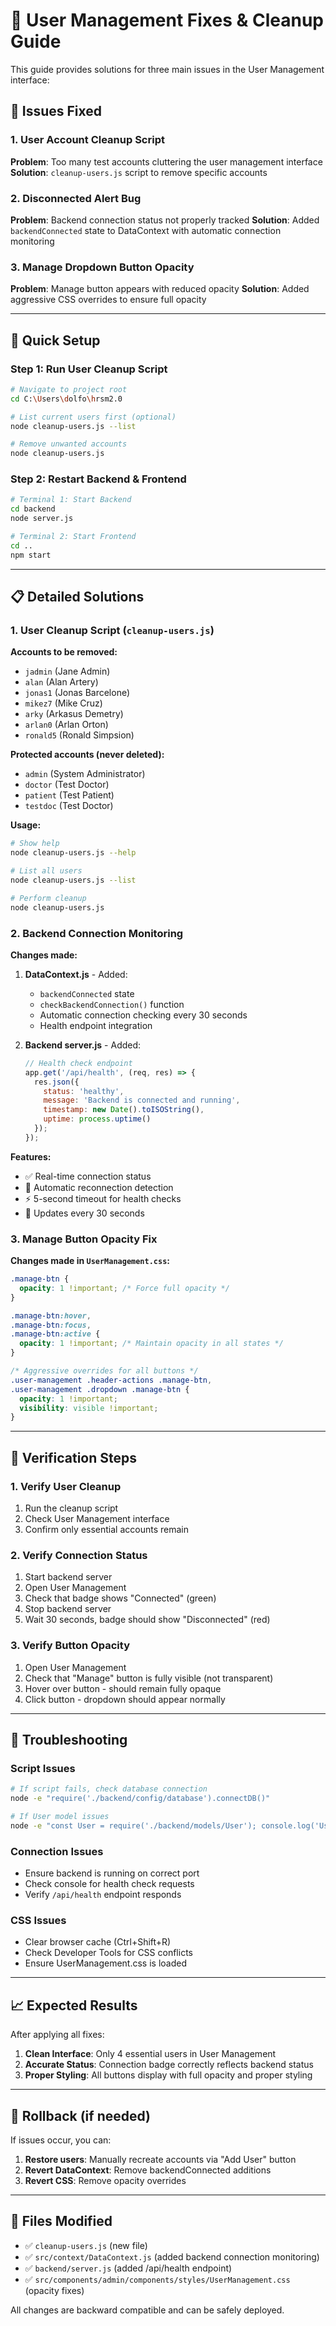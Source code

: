 # 🧹 User Management Fixes & Cleanup Guide

This guide provides solutions for three main issues in the User Management interface:

## 🎯 Issues Fixed

### 1. User Account Cleanup Script
**Problem**: Too many test accounts cluttering the user management interface
**Solution**: `cleanup-users.js` script to remove specific accounts

### 2. Disconnected Alert Bug
**Problem**: Backend connection status not properly tracked
**Solution**: Added `backendConnected` state to DataContext with automatic connection monitoring

### 3. Manage Dropdown Button Opacity
**Problem**: Manage button appears with reduced opacity
**Solution**: Added aggressive CSS overrides to ensure full opacity

---

## 🚀 Quick Setup

### Step 1: Run User Cleanup Script

```bash
# Navigate to project root
cd C:\Users\dolfo\hrsm2.0

# List current users first (optional)
node cleanup-users.js --list

# Remove unwanted accounts
node cleanup-users.js
```

### Step 2: Restart Backend & Frontend

```bash
# Terminal 1: Start Backend
cd backend
node server.js

# Terminal 2: Start Frontend  
cd ..
npm start
```

---

## 📋 Detailed Solutions

### 1. User Cleanup Script (`cleanup-users.js`)

**Accounts to be removed:**
- `jadmin` (Jane Admin)
- `alan` (Alan Artery)
- `jonas1` (Jonas Barcelone) 
- `mikez7` (Mike Cruz)
- `arky` (Arkasus Demetry)
- `arlan0` (Arlan Orton)
- `ronald5` (Ronald Simpsion)

**Protected accounts (never deleted):**
- `admin` (System Administrator)
- `doctor` (Test Doctor)
- `patient` (Test Patient)
- `testdoc` (Test Doctor)

**Usage:**
```bash
# Show help
node cleanup-users.js --help

# List all users
node cleanup-users.js --list

# Perform cleanup
node cleanup-users.js
```

### 2. Backend Connection Monitoring

**Changes made:**

1. **DataContext.js** - Added:
   - `backendConnected` state
   - `checkBackendConnection()` function
   - Automatic connection checking every 30 seconds
   - Health endpoint integration

2. **Backend server.js** - Added:
   ```javascript
   // Health check endpoint
   app.get('/api/health', (req, res) => {
     res.json({
       status: 'healthy',
       message: 'Backend is connected and running',
       timestamp: new Date().toISOString(),
       uptime: process.uptime()
     });
   });
   ```

**Features:**
- ✅ Real-time connection status
- 🔄 Automatic reconnection detection
- ⚡ 5-second timeout for health checks
- 📡 Updates every 30 seconds

### 3. Manage Button Opacity Fix

**Changes made in `UserManagement.css`:**

```css
.manage-btn {
  opacity: 1 !important; /* Force full opacity */
}

.manage-btn:hover,
.manage-btn:focus,
.manage-btn:active {
  opacity: 1 !important; /* Maintain opacity in all states */
}

/* Aggressive overrides for all buttons */
.user-management .header-actions .manage-btn,
.user-management .dropdown .manage-btn {
  opacity: 1 !important;
  visibility: visible !important;
}
```

---

## 🔧 Verification Steps

### 1. Verify User Cleanup
1. Run the cleanup script
2. Check User Management interface
3. Confirm only essential accounts remain

### 2. Verify Connection Status
1. Start backend server
2. Open User Management
3. Check that badge shows "Connected" (green)
4. Stop backend server
5. Wait 30 seconds, badge should show "Disconnected" (red)

### 3. Verify Button Opacity
1. Open User Management
2. Check that "Manage" button is fully visible (not transparent)
3. Hover over button - should remain fully opaque
4. Click button - dropdown should appear normally

---

## 🚨 Troubleshooting

### Script Issues
```bash
# If script fails, check database connection
node -e "require('./backend/config/database').connectDB()"

# If User model issues
node -e "const User = require('./backend/models/User'); console.log('User model loaded');"
```

### Connection Issues
- Ensure backend is running on correct port
- Check console for health check requests
- Verify `/api/health` endpoint responds

### CSS Issues
- Clear browser cache (Ctrl+Shift+R)
- Check Developer Tools for CSS conflicts
- Ensure UserManagement.css is loaded

---

## 📈 Expected Results

After applying all fixes:

1. **Clean Interface**: Only 4 essential users in User Management
2. **Accurate Status**: Connection badge correctly reflects backend status
3. **Proper Styling**: All buttons display with full opacity and proper styling

---

## 🔄 Rollback (if needed)

If issues occur, you can:

1. **Restore users**: Manually recreate accounts via "Add User" button
2. **Revert DataContext**: Remove backendConnected additions
3. **Revert CSS**: Remove opacity overrides

---

## 📝 Files Modified

- ✅ `cleanup-users.js` (new file)
- ✅ `src/context/DataContext.js` (added backend connection monitoring)
- ✅ `backend/server.js` (added /api/health endpoint)  
- ✅ `src/components/admin/components/styles/UserManagement.css` (opacity fixes)

All changes are backward compatible and can be safely deployed.
